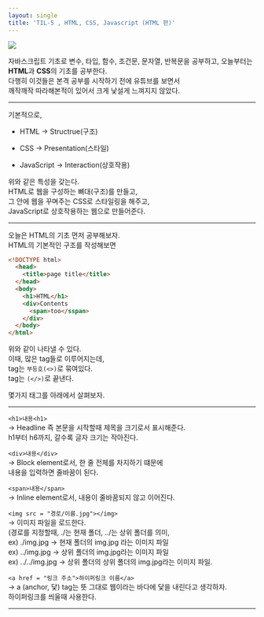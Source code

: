```yaml
---
layout: single
title: 'TIL-5 , HTML, CSS, Javascript (HTML 편)'
---
```


![](https://images.velog.io/images/skagns211/post/2b4dffb3-a853-4180-a820-c241b559ba54/hjc.jpeg)

자바스크립트 기초로 변수, 타입, 함수, 조건문, 문자열, 반복문을 공부하고, 
오늘부터는 **HTML**과 **CSS**의 기초를 공부한다.  
다행히 이것들은 본격 공부를 시작하기 전에 유튜브를 보면서  
깨작깨작 따라해본적이 있어서 크게 낯설게 느껴지지 않았다.  

***

기본적으로, 

- HTML -> Structrue(구조)

- CSS -> Presentation(스타일)

- JavaScript -> Interaction(상호작용)

위와 같은 특성을 갖는다.  
HTML로 웹을 구성하는 뼈대(구조)를 만들고,  
그 안에 웹을 꾸며주는 CSS로 스타일링을 해주고,  
JavaScript로 상호작용하는 웹으로 만들어준다.  

***

오늘은 HTML의 기초 먼저 공부해보자.  
HTML의 기본적인 구조를 작성해보면  

>
```html
<!DOCTYPE html>
  <head>
    <title>page title</title>
  </head>
  <body>
    <h1>HTML</h1>
    <div>Contents
      <span>too</sspan>
    </div>
  </body>
</html>
```


위와 같이 나타낼 수 있다.  
이때, 많은 tag들로 이루어지는데,  
tag는 `부등호(<>)`로 묶여있다.  
tag는 `(</>)`로 끝낸다.  

몇가지 태그를 아래에서 살펴보자.  

***

`<h1>내용<h1>`  
-> Headline 즉 본문을 시작할때 제목을 크기로서 표시해준다.  
h1부터 h6까지, 갈수록 글자 크기는 작아진다.  

`<div>내용</div>`  
-> Block element로서, 한 줄 전체를 차지하기 떄문에  
내용을 입력하면 줄바꿈이 된다.  

`<span>내용</span>`  
-> Inline element로서, 내용이 줄바꿈되지 않고 이어진다.  

`<img src = "경로/이름.jpg"></img>`  
-> 이미지 파일을 로드한다.  
(경로를 지정할때, ./는 현재 폴더, ../는 상위 폴더를 의미,  
ex) ./img.jpg -> 현재 폴더의 img.jpg 라는 이미지 파일  
ex) ../img.jpg -> 상위 폴더의 img.jpg라는 이미지 파일  
ex) ../../img.jpg -> 상위 폴더의 상위 폴더의 img.jpg라는 이미지 파일.  

`<a href = "링크 주소">하이퍼링크 이름</a>`  
-> a (anchor, 닻) tag는 뜻 그대로 웹이라는 바다에 닻을 내린다고 생각하자.  
하이퍼링크를 씌울때 사용한다.  
  
***
